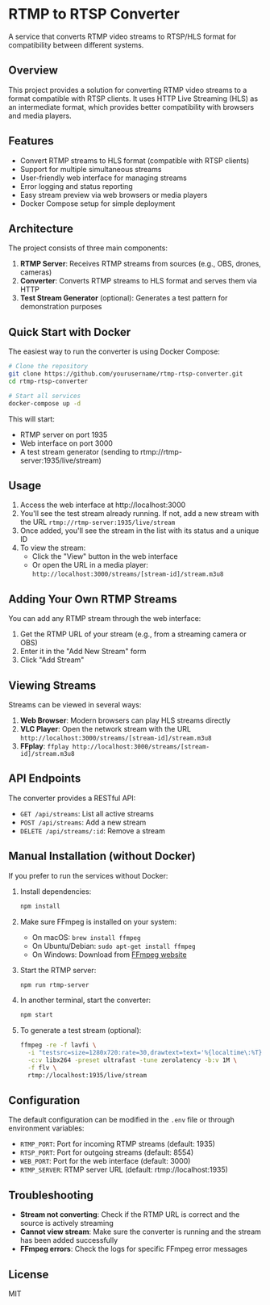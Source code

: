 # RTMP to RTSP Converter

A service that converts RTMP video streams to RTSP/HLS format for compatibility between different systems.

## Overview

This project provides a solution for converting RTMP video streams to a format compatible with RTSP clients. It uses HTTP Live Streaming (HLS) as an intermediate format, which provides better compatibility with browsers and media players.

## Features

- Convert RTMP streams to HLS format (compatible with RTSP clients)
- Support for multiple simultaneous streams
- User-friendly web interface for managing streams
- Error logging and status reporting
- Easy stream preview via web browsers or media players
- Docker Compose setup for simple deployment

## Architecture

The project consists of three main components:

1. **RTMP Server**: Receives RTMP streams from sources (e.g., OBS, drones, cameras)
2. **Converter**: Converts RTMP streams to HLS format and serves them via HTTP
3. **Test Stream Generator** (optional): Generates a test pattern for demonstration purposes

## Quick Start with Docker

The easiest way to run the converter is using Docker Compose:

```bash
# Clone the repository
git clone https://github.com/yourusername/rtmp-rtsp-converter.git
cd rtmp-rtsp-converter

# Start all services
docker-compose up -d
```

This will start:
- RTMP server on port 1935
- Web interface on port 3000
- A test stream generator (sending to rtmp://rtmp-server:1935/live/stream)

## Usage

1. Access the web interface at http://localhost:3000
2. You'll see the test stream already running. If not, add a new stream with the URL `rtmp://rtmp-server:1935/live/stream`
3. Once added, you'll see the stream in the list with its status and a unique ID
4. To view the stream:
   - Click the "View" button in the web interface
   - Or open the URL in a media player: `http://localhost:3000/streams/[stream-id]/stream.m3u8`

## Adding Your Own RTMP Streams

You can add any RTMP stream through the web interface:

1. Get the RTMP URL of your stream (e.g., from a streaming camera or OBS)
2. Enter it in the "Add New Stream" form
3. Click "Add Stream"

## Viewing Streams

Streams can be viewed in several ways:

1. **Web Browser**: Modern browsers can play HLS streams directly
2. **VLC Player**: Open the network stream with the URL `http://localhost:3000/streams/[stream-id]/stream.m3u8`
3. **FFplay**: `ffplay http://localhost:3000/streams/[stream-id]/stream.m3u8`

## API Endpoints

The converter provides a RESTful API:

- `GET /api/streams`: List all active streams
- `POST /api/streams`: Add a new stream
- `DELETE /api/streams/:id`: Remove a stream

## Manual Installation (without Docker)

If you prefer to run the services without Docker:

1. Install dependencies:
   ```bash
   npm install
   ```

2. Make sure FFmpeg is installed on your system:
   - On macOS: `brew install ffmpeg`
   - On Ubuntu/Debian: `sudo apt-get install ffmpeg`
   - On Windows: Download from [FFmpeg website](https://ffmpeg.org/download.html)

3. Start the RTMP server:
   ```bash
   npm run rtmp-server
   ```

4. In another terminal, start the converter:
   ```bash
   npm start
   ```

5. To generate a test stream (optional):
   ```bash
   ffmpeg -re -f lavfi \
     -i "testsrc=size=1280x720:rate=30,drawtext=text='%{localtime\:%T}':fontcolor=white:fontsize=80:x=(w-tw)/2:y=h/2" \
     -c:v libx264 -preset ultrafast -tune zerolatency -b:v 1M \
     -f flv \
     rtmp://localhost:1935/live/stream
   ```

## Configuration

The default configuration can be modified in the `.env` file or through environment variables:

- `RTMP_PORT`: Port for incoming RTMP streams (default: 1935)
- `RTSP_PORT`: Port for outgoing streams (default: 8554)
- `WEB_PORT`: Port for the web interface (default: 3000)
- `RTMP_SERVER`: RTMP server URL (default: rtmp://localhost:1935)

## Troubleshooting

- **Stream not converting**: Check if the RTMP URL is correct and the source is actively streaming
- **Cannot view stream**: Make sure the converter is running and the stream has been added successfully
- **FFmpeg errors**: Check the logs for specific FFmpeg error messages

## License

MIT
